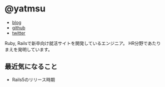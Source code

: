# @yatmsu

- [blog](http://yatmsu.hatenablog.com/)
- [github](https://github.com/yatmsu)
- [twitter](https://twitter.com/yatmsu)


Ruby, Railsで新卒向け就活サイトを開発しているエンジニア。
HR分野であたりまえを発明しています。

## 最近気になること

* Rails5のリリース時期
